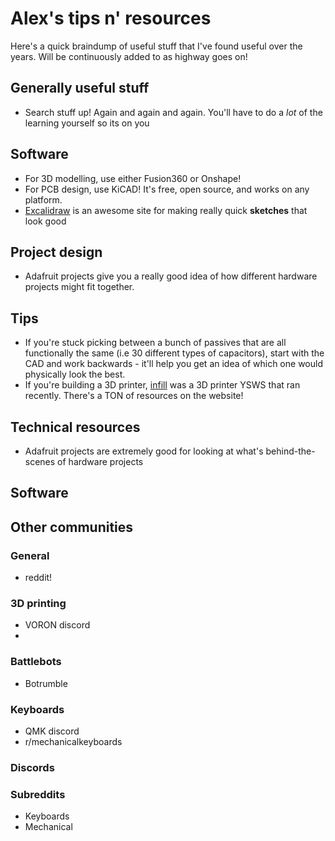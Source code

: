 # Alex's tips n' resources
Here's a quick braindump of useful stuff that I've found useful over the years. Will be continuously added to as highway goes on!

## Generally useful stuff
- Search stuff up! Again and again and again. You'll have to do a *lot* of the learning yourself so its on you

## Software
- For 3D modelling, use either Fusion360 or Onshape!
- For PCB design, use KiCAD! It's free, open source, and works on any platform.
- [Excalidraw](https://excalidraw.com/) is an awesome site for making really quick **sketches** that look good

## Project design
- Adafruit projects give you a really good idea of how different hardware projects might fit together.

## Tips
- If you're stuck picking between a bunch of passives that are all functionally the same (i.e 30 different types of capacitors), start with the CAD and work backwards - it'll help you get an idea of which one would physically look the best.
- If you're building a 3D printer, [infill](https://infill.hackclub.com) was a 3D printer YSWS that ran recently. There's a TON of resources on the website!

## Technical resources
- Adafruit projects are extremely good for looking at what's behind-the-scenes of hardware projects

## Software

## Other communities

### General

- reddit!

### 3D printing

- VORON discord
-

### Battlebots
- Botrumble

### Keyboards

- QMK discord
- r/mechanicalkeyboards

### Discords
### Subreddits
- Keyboards
- Mechanical 
